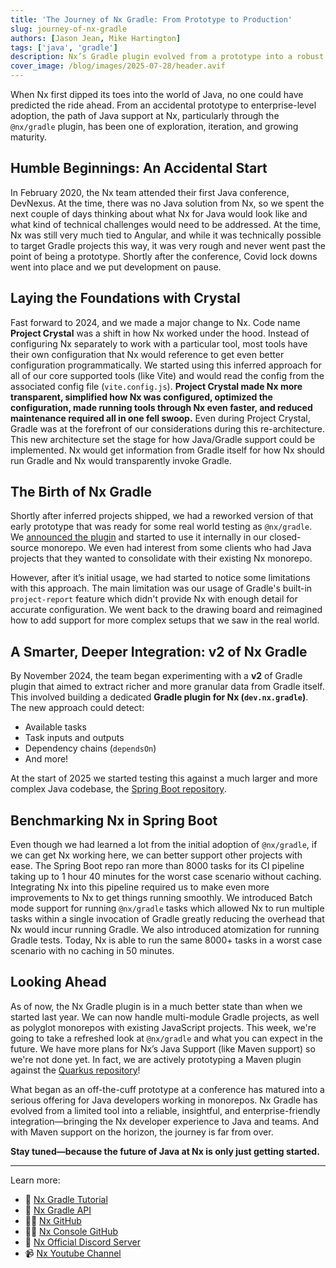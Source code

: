 ```yaml
---
title: 'The Journey of Nx Gradle: From Prototype to Production'
slug: journey-of-nx-gradle
authors: [Jason Jean, Mike Hartington]
tags: ['java', 'gradle']
description: Nx’s Gradle plugin evolved from a prototype into a robust solution for integrating Java projects in monorepos, offering deep Gradle insights, faster CI, and upcoming Maven support.
cover_image: /blog/images/2025-07-28/header.avif
---
```


When Nx first dipped its toes into the world of Java, no one could have predicted the ride ahead. From an accidental prototype to enterprise-level adoption, the path of Java support at Nx, particularly through the `@nx/gradle` plugin, has been one of exploration, iteration, and growing maturity.

## Humble Beginnings: An Accidental Start

In February 2020, the Nx team attended their first Java conference, DevNexus. At the time, there was no Java solution from Nx, so we spent the next couple of days thinking about what Nx for Java would look like and what kind of technical challenges would need to be addressed. At the time, Nx was still very much tied to Angular, and while it was technically possible to target Gradle projects this way, it was very rough and never went past the point of being a prototype. Shortly after the conference, Covid lock downs went into place and we put development on pause.

## Laying the Foundations with Crystal

Fast forward to 2024, and we made a major change to Nx. Code name **Project Crystal** was a shift in how Nx worked under the hood. Instead of configuring Nx separately to work with a particular tool, most tools have their own configuration that Nx would reference to get even better configuration programmatically. We started using this inferred approach for all of our core supported tools (like Vite) and would read the config from the associated config file (`vite.config.js`). **Project Crystal made Nx more transparent, simplified how Nx was configured, optimized the configuration, made running tools through Nx even faster, and reduced maintenance required all in one fell swoop.** Even during Project Crystal, Gradle was at the forefront of our considerations during this re-architecture. This new architecture set the stage for how Java/Gradle support could be implemented. Nx would get information from Gradle itself for how Nx should run Gradle and Nx would transparently invoke Gradle.

## The Birth of Nx Gradle

Shortly after inferred projects shipped, we had a reworked version of that early prototype that was ready for some real world testing as `@nx/gradle`. We [announced the plugin](https://nx.dev/blog/manage-your-gradle-project-using-nx) and started to use it internally in our closed-source monorepo. We even had interest from some clients who had Java projects that they wanted to consolidate with their existing Nx monorepo.

However, after it’s initial usage, we had started to notice some limitations with this approach. The main limitation was our usage of Gradle's built-in `project-report` feature which didn't provide Nx with enough detail for accurate configuration. We went back to the drawing board and reimagined how to add support for more complex setups that we saw in the real world.

## A Smarter, Deeper Integration: v2 of Nx Gradle

By November 2024, the team began experimenting with a **v2** of Gradle plugin that aimed to extract richer and more granular data from Gradle itself. This involved building a dedicated **Gradle plugin for Nx (`dev.nx.gradle`)**. The new approach could detect:

- Available tasks
- Task inputs and outputs
- Dependency chains (`dependsOn`)
- And more!

At the start of 2025 we started testing this against a much larger and more complex Java codebase, the [Spring Boot repository](https://github.com/xiongemi/spring-boot).

## Benchmarking Nx in Spring Boot

Even though we had learned a lot from the initial adoption of `@nx/gradle`, if we can get Nx working here, we can better support other projects with ease. The Spring Boot repo ran more than 8000 tasks for its CI pipeline taking up to 1 hour 40 minutes for the worst case scenario without caching. Integrating Nx into this pipeline required us to make even more improvements to Nx to get things running smoothly. We introduced Batch mode support for running `@nx/gradle` tasks which allowed Nx to run multiple tasks within a single invocation of Gradle greatly reducing the overhead that Nx would incur running Gradle. We also introduced atomization for running Gradle tests. Today, Nx is able to run the same 8000+ tasks in a worst case scenario with no caching in 50 minutes.

## Looking Ahead

As of now, the Nx Gradle plugin is in a much better state than when we started last year. We can now handle multi-module Gradle projects, as well as polyglot monorepos with existing JavaScript projects. This week, we're going to take a refreshed look at `@nx/gradle` and what you can expect in the future. We have more plans for Nx’s Java Support (like Maven support) so we're not done yet. In fact, we are actively prototyping a Maven plugin against the [Quarkus repository](https://github.com/quarkusio/quarkus)!

What began as an off-the-cuff prototype at a conference has matured into a serious offering for Java developers working in monorepos. Nx Gradle has evolved from a limited tool into a reliable, insightful, and enterprise-friendly integration—bringing the Nx developer experience to Java and teams. And with Maven support on the horizon, the journey is far from over.

**Stay tuned—because the future of Java at Nx is only just getting started.**

---

Learn more:

- 🌌 [Nx Gradle Tutorial](/getting-started/tutorials/gradle-tutorial)
- 📖 [Nx Gradle API](/technologies/java/api)
- 👩‍💻 [Nx GitHub](https://github.com/nrwl/nx)
- 👩‍💻 [Nx Console GitHub](https://github.com/nrwl/nx-console)
- 💬 [Nx Official Discord Server](https://go.nx.dev/community)
- 📹 [Nx Youtube Channel](https://www.youtube.com/@nxdevtools)

